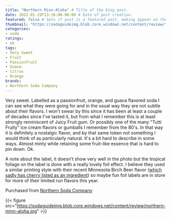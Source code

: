 ```yaml
---
title: "Northern Minn-Aloha" # Title of the blog post.
date: 2022-01-29T13:16:08-06:00 # Date of post creation.
featured: false # Sets if post is a featured post, making appear on the home page side bar.
thumbnail: "https://sodaguideimg.blob.core.windows.net/content/review/thumbs/northern-minn-aloha.jpg" # Sets thumbnail image appearing inside card on homepage.
categories:
- soda
ratings:
- ok
tags:
- Very Sweet
- Fruit
- Passionfruit
- Guava
- Citrus
- Orange
brands:
- Northern Soda Company
---
```


Very sweet. Labelled as a passionfruit, orange, and guava flavored soda I can see what they were going for and in the usual way they are not subtle about their flavors. I won't swear by this since it has been at least a couple of decades since I've tasted it, but from what I remember this is at least strongly reminiscent of Juicy Fruit gum. Or possibly one of the many "Tutti Fruity" ice cream flavors or gumballs I remember from the 80's. In that way it is definitely a nostalgic flavor, and by that same token not something I would think of as particularly natural. It's a bit hard to describe in some ways. Almost minty while retaining some fruit-like essence that is hard to pin down. Ok.

A note about the label, it doesn't show very well in the photo but the tropical foliage on the label is done with a really lovely foil effect. I believe they used a similar printing style with their recent Minnesota Birch Beer flavor ([which sadly has cherry listed as an ingredient](/about/#why-dont-you-review-any-cherry-flavored-drinks)) so maybe fun foil labels are in store for more of their limited run flavors this year.

Purchased from [Northern Soda Company](https://northernsoda.com)

{{< figure src="https://sodaguideimg.blob.core.windows.net/content/review/northern-minn-aloha.jpg" >}}